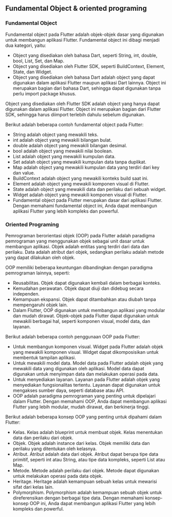 ## Fundamental Object & oriented programing ##
### Fundamental Object ###
Fundamental object pada Flutter adalah objek-objek dasar yang digunakan untuk membangun aplikasi Flutter. Fundamental object ini dibagi menjadi dua kategori, yaitu:

- Object yang disediakan oleh bahasa Dart, seperti String, int, double, bool, List, Set, dan Map.
- Object yang disediakan oleh Flutter SDK, seperti BuildContext, Element, State, dan Widget.
- Object yang disediakan oleh bahasa Dart adalah object yang dapat digunakan dalam aplikasi Flutter maupun aplikasi Dart lainnya. Object ini merupakan bagian dari bahasa Dart, sehingga dapat digunakan tanpa perlu import package khusus.

Object yang disediakan oleh Flutter SDK adalah object yang hanya dapat digunakan dalam aplikasi Flutter. Object ini merupakan bagian dari Flutter SDK, sehingga harus diimport terlebih dahulu sebelum digunakan.

Berikut adalah beberapa contoh fundamental object pada Flutter:

- String adalah object yang mewakili teks.
- int adalah object yang mewakili bilangan bulat.
- double adalah object yang mewakili bilangan desimal.
- bool adalah object yang mewakili nilai boolean.
- List adalah object yang mewakili kumpulan data.
- Set adalah object yang mewakili kumpulan data tanpa duplikat.
- Map adalah object yang mewakili kumpulan data yang terdiri dari key dan value.
- BuildContext adalah object yang mewakili konteks build saat ini.
- Element adalah object yang mewakili komponen visual di Flutter.
- State adalah object yang mewakili data dan perilaku dari sebuah widget.
- Widget adalah object yang mewakili komponen visual di Flutter.
- Fundamental object pada Flutter merupakan dasar dari aplikasi Flutter. Dengan memahami fundamental object ini, Anda dapat membangun aplikasi Flutter yang lebih kompleks dan powerful.

### Oriented Programing ###
Pemrograman berorientasi objek (OOP) pada Flutter adalah paradigma pemrograman yang menggunakan objek sebagai unit dasar untuk membangun aplikasi. Objek adalah entitas yang terdiri dari data dan perilaku. Data adalah atribut dari objek, sedangkan perilaku adalah metode yang dapat dilakukan oleh objek.

OOP memiliki beberapa keuntungan dibandingkan dengan paradigma pemrograman lainnya, seperti:

- Reusabilitas. Objek dapat digunakan kembali dalam berbagai konteks.
- Kemudahan perawatan. Objek dapat diuji dan didebug secara independen.
- Kemampuan ekspansi. Objek dapat ditambahkan atau diubah tanpa mempengaruhi objek lain.
- Dalam Flutter, OOP digunakan untuk membangun aplikasi yang modular dan mudah dirawat. Objek-objek pada Flutter dapat digunakan untuk mewakili berbagai hal, seperti komponen visual, model data, dan layanan.

Berikut adalah beberapa contoh penggunaan OOP pada Flutter:

- Untuk membangun komponen visual. Widget pada Flutter adalah objek yang mewakili komponen visual. Widget dapat dikomposisikan untuk membentuk tampilan aplikasi.
- Untuk mewakili model data. Model data pada Flutter adalah objek yang mewakili data yang digunakan oleh aplikasi. Model data dapat digunakan untuk menyimpan data dan melakukan operasi pada data.
- Untuk menyediakan layanan. Layanan pada Flutter adalah objek yang menyediakan fungsionalitas tertentu. Layanan dapat digunakan untuk mengakses sumber daya, seperti database atau API.
- OOP adalah paradigma pemrograman yang penting untuk dipelajari dalam Flutter. Dengan memahami OOP, Anda dapat membangun aplikasi Flutter yang lebih modular, mudah dirawat, dan berkinerja tinggi.

Berikut adalah beberapa konsep OOP yang penting untuk dipahami dalam Flutter:

- Kelas. Kelas adalah blueprint untuk membuat objek. Kelas menentukan data dan perilaku dari objek.
- Objek. Objek adalah instance dari kelas. Objek memiliki data dan perilaku yang ditentukan oleh kelasnya.
- Atribut. Atribut adalah data dari objek. Atribut dapat berupa tipe data primitif, seperti int atau String, atau tipe data kompleks, seperti List atau Map.
- Metode. Metode adalah perilaku dari objek. Metode dapat digunakan untuk melakukan operasi pada data objek.
- Heritage. Heritage adalah kemampuan sebuah kelas untuk mewarisi sifat dari kelas lain.
- Polymorphism. Polymorphism adalah kemampuan sebuah objek untuk direferensikan dengan berbagai tipe data.
Dengan memahami konsep-konsep OOP ini, Anda dapat membangun aplikasi Flutter yang lebih kompleks dan powerful.
